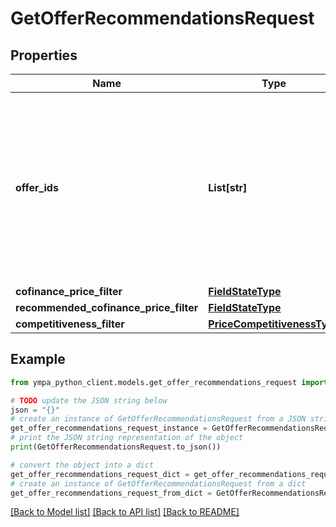 # GetOfferRecommendationsRequest


## Properties

Name | Type | Description | Notes
------------ | ------------- | ------------- | -------------
**offer_ids** | **List[str]** | Идентификаторы товаров, информация о которых нужна. ⚠️ Не используйте это поле одновременно с остальными фильтрами. Если вы хотите воспользоваться фильтрами, оставьте поле пустым. | [optional] 
**cofinance_price_filter** | [**FieldStateType**](FieldStateType.md) |  | [optional] 
**recommended_cofinance_price_filter** | [**FieldStateType**](FieldStateType.md) |  | [optional] 
**competitiveness_filter** | [**PriceCompetitivenessType**](PriceCompetitivenessType.md) |  | [optional] 

## Example

```python
from ympa_python_client.models.get_offer_recommendations_request import GetOfferRecommendationsRequest

# TODO update the JSON string below
json = "{}"
# create an instance of GetOfferRecommendationsRequest from a JSON string
get_offer_recommendations_request_instance = GetOfferRecommendationsRequest.from_json(json)
# print the JSON string representation of the object
print(GetOfferRecommendationsRequest.to_json())

# convert the object into a dict
get_offer_recommendations_request_dict = get_offer_recommendations_request_instance.to_dict()
# create an instance of GetOfferRecommendationsRequest from a dict
get_offer_recommendations_request_from_dict = GetOfferRecommendationsRequest.from_dict(get_offer_recommendations_request_dict)
```
[[Back to Model list]](../README.md#documentation-for-models) [[Back to API list]](../README.md#documentation-for-api-endpoints) [[Back to README]](../README.md)


